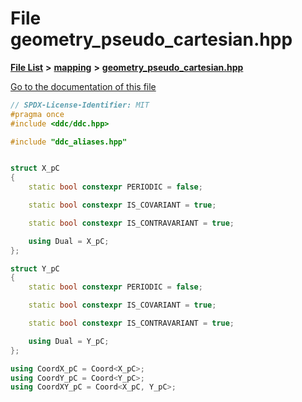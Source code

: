 

# File geometry\_pseudo\_cartesian.hpp

[**File List**](files.md) **>** [**mapping**](dir_5300298560c4bf255ab9f36681603d89.md) **>** [**geometry\_pseudo\_cartesian.hpp**](geometry__pseudo__cartesian_8hpp.md)

[Go to the documentation of this file](geometry__pseudo__cartesian_8hpp.md)


```C++
// SPDX-License-Identifier: MIT
#pragma once
#include <ddc/ddc.hpp>

#include "ddc_aliases.hpp"


struct X_pC
{
    static bool constexpr PERIODIC = false;

    static bool constexpr IS_COVARIANT = true;

    static bool constexpr IS_CONTRAVARIANT = true;

    using Dual = X_pC;
};

struct Y_pC
{
    static bool constexpr PERIODIC = false;

    static bool constexpr IS_COVARIANT = true;

    static bool constexpr IS_CONTRAVARIANT = true;

    using Dual = Y_pC;
};

using CoordX_pC = Coord<X_pC>;
using CoordY_pC = Coord<Y_pC>;
using CoordXY_pC = Coord<X_pC, Y_pC>;
```


